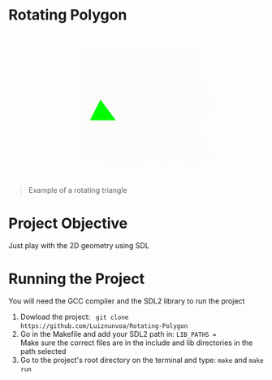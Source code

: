 # Rotating Polygon  

![[](http://i.imgur.com/Ssfp7.gif)](https://github.com/Luiznunvoa/Rotating-Polygon/blob/master/demo.gif)
> Example of a rotating triangle

# Project Objective

Just play with the 2D geometry using SDL

# Running the Project

You will need the GCC compiler and the SDL2 library to run the project 
<ol>
  <li>Dowload the project: <code> git clone https://github.com/Luiznunvoa/Rotating-Polygon</code></li>
  <li>Go in the Makefile and add your SDL2 path in: <code>LIB_PATHS =</code></li>
  Make sure the correct files are in the include and lib directories in the path selected
  <li>Go to the project's root directory on the terminal and type: <code>make</code> and <code>make run</code></li>
</ol> 
